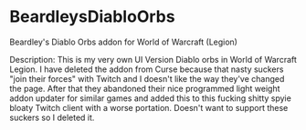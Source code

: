 # BeardleysDiabloOrbs
Beardley's Diablo Orbs addon for World of Warcraft (Legion)

Description:
This is my very own UI Version Diablo orbs in World of Warcraft Legion.
I have deleted the addon from Curse because that nasty suckers "join their forces" with Twitch and I doesn't like the way they've
changed the page. After that they abandoned their nice programmed light weight addon updater for similar games and added this
to this fucking shitty spyie bloaty Twitch client with a worse portation.
Doesn't want to support these suckers so I deleted it.
